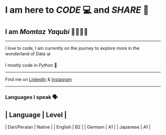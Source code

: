 # I am here to _CODE_ 💻 and _SHARE_ 🤝  
 
 ## I am _**Momtaz Yaqubi**_ 👋🏻🧑🏻 
 


***
I love to code, 
I am currently on the journey to explore more in the wonderland of Data 📊

I mostly code in _Python_ 🐍
***

Find me on [LinkedIn](https://www.linkedin.com/in/momtaz-yaqubi-127ab31b0?utm_source=share&utm_campaign=share_via&utm_content=profile&utm_medium=android_app) & [Instagram](https://www.instagram.com/momtaz.yaqubi/profilecard/?igsh=MXdjZnIyeHo0YjNoaw==)

***

 ### Languages I speak 🗣 


| Language     | Level  |
------------------------
| Dari/Peraian | Native |
| English      | B2     |
| Germam       | A1     |
| Japanese     | A1     |

